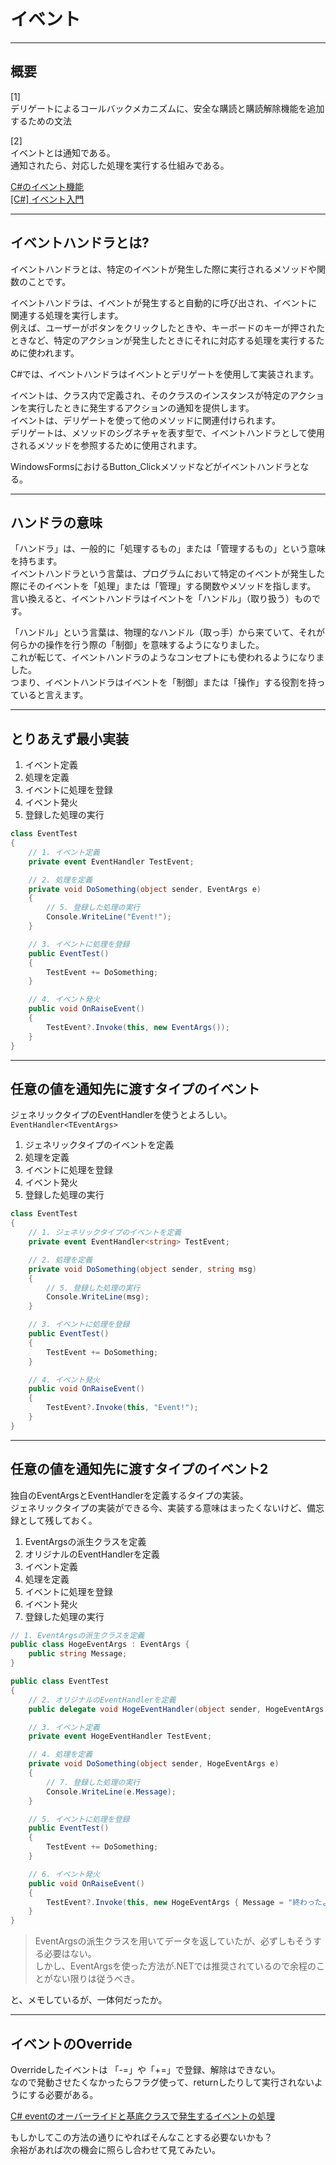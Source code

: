 # イベント

---

## 概要

[1]  
デリゲートによるコールバックメカニズムに、安全な購読と購読解除機能を追加するための文法  

[2]  
イベントとは通知である。  
通知されたら、対応した処理を実行する仕組みである。  

[C#のイベント機能](https://dobon.net/vb/dotnet/vb2cs/event.html)  
[[C#] イベント入門](https://qiita.com/laughter/items/e9cf666e0430acc39e95)  

---

## イベントハンドラとは?

イベントハンドラとは、特定のイベントが発生した際に実行されるメソッドや関数のことです。  

イベントハンドラは、イベントが発生すると自動的に呼び出され、イベントに関連する処理を実行します。  
例えば、ユーザーがボタンをクリックしたときや、キーボードのキーが押されたときなど、特定のアクションが発生したときにそれに対応する処理を実行するために使われます。  

C#では、イベントハンドラはイベントとデリゲートを使用して実装されます。  

イベントは、クラス内で定義され、そのクラスのインスタンスが特定のアクションを実行したときに発生するアクションの通知を提供します。  
イベントは、デリゲートを使って他のメソッドに関連付けられます。  
デリゲートは、メソッドのシグネチャを表す型で、イベントハンドラとして使用されるメソッドを参照するために使用されます。  

WindowsFormsにおけるButton_Clickメソッドなどがイベントハンドラとなる。  

---

## ハンドラの意味

「ハンドラ」は、一般的に「処理するもの」または「管理するもの」という意味を持ちます。  
イベントハンドラという言葉は、プログラムにおいて特定のイベントが発生した際にそのイベントを「処理」または「管理」する関数やメソッドを指します。  
言い換えると、イベントハンドラはイベントを「ハンドル」（取り扱う）ものです。  

「ハンドル」という言葉は、物理的なハンドル（取っ手）から来ていて、それが何らかの操作を行う際の「制御」を意味するようになりました。  
これが転じて、イベントハンドラのようなコンセプトにも使われるようになりました。  
つまり、イベントハンドラはイベントを「制御」または「操作」する役割を持っていると言えます。  

---

## とりあえず最小実装

1. イベント定義  
2. 処理を定義  
3. イベントに処理を登録  
4. イベント発火  
5. 登録した処理の実行  

``` C#
class EventTest
{
    // 1. イベント定義  
    private event EventHandler TestEvent;

    // 2. 処理を定義  
    private void DoSomething(object sender, EventArgs e)
    {
        // 5. 登録した処理の実行  
        Console.WriteLine("Event!");
    }

    // 3. イベントに処理を登録  
    public EventTest()
    {
        TestEvent += DoSomething;
    }

    // 4. イベント発火
    public void OnRaiseEvent()
    {
        TestEvent?.Invoke(this, new EventArgs());
    }
}
```

---

## 任意の値を通知先に渡すタイプのイベント

ジェネリックタイプのEventHandlerを使うとよろしい。  
`EventHandler<TEventArgs>`  

1. ジェネリックタイプのイベントを定義  
2. 処理を定義  
3. イベントに処理を登録  
4. イベント発火  
5. 登録した処理の実行  

``` C#
class EventTest
{
    // 1. ジェネリックタイプのイベントを定義
    private event EventHandler<string> TestEvent;

    // 2. 処理を定義
    private void DoSomething(object sender, string msg)
    {
        // 5. 登録した処理の実行
        Console.WriteLine(msg);
    }

    // 3. イベントに処理を登録
    public EventTest()
    {
        TestEvent += DoSomething;
    }

    // 4. イベント発火
    public void OnRaiseEvent()
    {
        TestEvent?.Invoke(this, "Event!");
    }
}
```

---

## 任意の値を通知先に渡すタイプのイベント2

独自のEventArgsとEventHandlerを定義するタイプの実装。  
ジェネリックタイプの実装ができる今、実装する意味はまったくないけど、備忘録として残しておく。  

1. EventArgsの派生クラスを定義  
2. オリジナルのEventHandlerを定義  
3. イベント定義  
4. 処理を定義  
5. イベントに処理を登録  
6. イベント発火  
7. 登録した処理の実行  

``` C#
// 1. EventArgsの派生クラスを定義
public class HogeEventArgs : EventArgs { 
    public string Message; 
}

public class EventTest
{
    // 2. オリジナルのEventHandlerを定義
    public delegate void HogeEventHandler(object sender, HogeEventArgs e);

    // 3. イベント定義  
    private event HogeEventHandler TestEvent;

    // 4. 処理を定義  
    private void DoSomething(object sender, HogeEventArgs e)
    {
        // 7. 登録した処理の実行  
        Console.WriteLine(e.Message);
    }

    // 5. イベントに処理を登録
    public EventTest()
    {
        TestEvent += DoSomething;
    }

    // 6. イベント発火
    public void OnRaiseEvent()
    {
        TestEvent?.Invoke(this, new HogeEventArgs { Message = "終わったよ。" });
    }
}
```

>EventArgsの派生クラスを用いてデータを返していたが、必ずしもそうする必要はない。  
>しかし、EventArgsを使った方法が.NETでは推奨されているので余程のことがない限りは従うべき。  

と、メモしているが、一体何だったか。

---

## イベントのOverride

Overrideしたイベントは 「-=」や「+=」で登録、解除はできない。  
なので発動させたくなかったらフラグ使って、returnしたりして実行されないようにする必要がある。  

[C# eventのオーバーライドと基底クラスで発生するイベントの処理](https://opcdiary.net/c-event%E3%81%AE%E3%82%AA%E3%83%BC%E3%83%90%E3%83%BC%E3%83%A9%E3%82%A4%E3%83%89%E3%81%A8%E5%9F%BA%E5%BA%95%E3%82%AF%E3%83%A9%E3%82%B9%E3%81%A7%E7%99%BA%E7%94%9F%E3%81%99%E3%82%8B%E3%82%A4%E3%83%99/)  

もしかしてこの方法の通りにやればそんなことする必要ないかも？  
余裕があれば次の機会に照らし合わせて見てみたい。  
